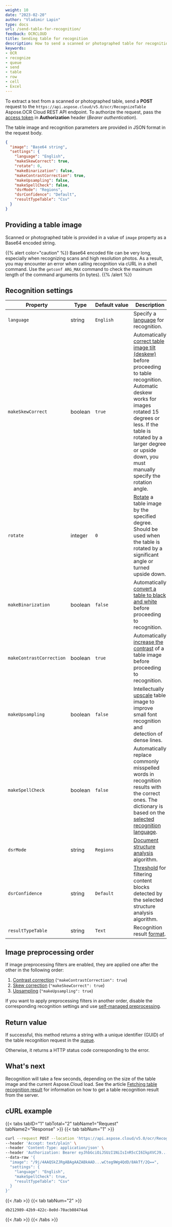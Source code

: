 ```yaml
---
weight: 10
date: "2023-02-20"
author: "Vladimir Lapin"
type: docs
url: /send-table-for-recognition/
feedback: OCRCLOUD
title: Sending table for recognition
description: How to send a scanned or photographed table for recognition to the Aspose.OCR Cloud API.
keywords:
- OCR
- recognize
- queue
- send
- table
- row
- cell
- Excel
---
```


To extract a text from a scanned or photographed table, send a **POST** request to the `https://api.aspose.cloud/v5.0/ocr/RecognizeTable` Aspose.OCR Cloud REST API endpoint. To authorize the request, pass the [access token](/ocr/authorization/) in **Authorization** header (_Bearer authentication_).

The table image and recognition parameters are provided in JSON format in the request body.

```json
{
  "image": "Base64 string",
  "settings": {
    "language": "English",
    "makeSkewCorrect": true,
    "rotate": 0,
    "makeBinarization": false,
    "makeContrastCorrection": true,
    "makeUpsampling": false,
    "makeSpellCheck": false,
    "dsrMode": "Regions",
    "dsrConfidence": "Default",
    "resultTypeTable": "Csv"
  }
}
```

## Providing a table image

Scanned or photographed table is provided in a value of `image` property as a Base64 encoded string.

{{% alert color="caution" %}}
Base64 encoded file can be very long, especially when recognizing scans and high resolution photos. As a result, you may encounter an error when calling recognition via cURL in a shell command. Use the `getconf ARG_MAX` command to check the maximum length of the command arguments (in bytes).
{{% /alert %}}

## Recognition settings

Property | Type | Default&nbsp;value | Description
------- | ---- | ------------- | -----------
`language` | string | `English` | Specify a [language](/ocr/supported-languages/) for recognition.
`makeSkewCorrect` | boolean | `true` | Automatically [correct table image tilt (deskew)](/ocr/deskew-image/) before proceeding to table recognition.<br />Automatic deskew works for images rotated 15 degrees or less. If the table is rotated by a larger degree or upside down, you must manually specify the rotation angle.
`rotate` | integer | `0` | [Rotate](/ocr/deskew-image/#manual-skew-correction) a table image by the specified degree.<br />Should be used when the table is rotated by a significant angle or turned upside down.
`makeBinarization` | boolean | `false` | Automatically [convert a table to black and white](/ocr/binarize-image/) before proceeding to recognition.
`makeContrastCorrection` | boolean | `true` | Automatically [increase the contrast](/ocr/correct-image-contrast/) of a table image before proceeding to recognition.
`makeUpsampling` | boolean | `false` | Intellectually [upscale](/ocr/upsample-image/) table image to improve small font recognition and detection of dense lines.
`makeSpellCheck` | boolean | `false` | Automatically replace commonly misspelled words in recognition results with the correct ones. The dictionary is based on the [selected recognition language](/ocr/supported-languages/).
`dsrMode` | string | `Regions` | [Document structure analysis](/ocr/structure-analysis/) algorithm.
`dsrConfidence` | string | `Default` | [Threshold](/ocr/dsr-confidence/) for filtering content blocks detected by the selected structure analysis algorithm.
`resultTypeTable` | string | `Text` | Recognition result [format](/ocr/result-format/).

## Image preprocessing order

If image preprocessing filters are enabled, they are applied one after the other in the following order:

1. [Contrast correction](/ocr/correct-image-contrast/) (`"makeContrastCorrection": true`)
2. [Skew correction](/ocr/deskew-image/#using-the-recognition-setting) (`"makeSkewCorrect": true`)
3. [Upsampling](/ocr/upsample-image/#using-the-recognition-setting) (`"makeUpsampling": true`)

If you want to apply preprocessing filters in another order, disable the corresponding recognition settings and use [self-managed preprocessing](/ocr/preprocess-image/).

## Return value

If successful, this method returns a string with a unique identifier (GUID) of the table recognition request in the [queue](/ocr/recognition-workflow/).

Otherwise, it returns a HTTP status code corresponding to the error.

## What's next

Recognition will take a few seconds, depending on the size of the table image and the current Aspose.Cloud load. See the article [Fetching table recognition result](/ocr/fetch-table-recognition-result/) for information on how to get a table recognition result from the server.

## cURL example

{{< tabs tabID="1" tabTotal="2" tabName1="Request" tabName2="Response" >}}
{{< tab tabNum="1" >}}
```bash
curl --request POST --location 'https://api.aspose.cloud/v5.0/ocr/RecognizeTable' \
--header 'Accept: text/plain' \
--header 'Content-Type: application/json' \
--header 'Authorization: Bearer eyJhbGciOiJSUzI1NiIsInR5cCI6IkpXVCJ9...HaRYOxBcCRCPLnrFCVXpw7UA' \
--data-raw '{
  "image": "/9j/4AAQSkZJRgABAgAAZABkAAD...wCteg9Wg4QdD/8AkTf/2Q==",
  "settings": {
    "language": "English",
    "makeSpellCheck": true,
    "resultTypeTable": "Csv"
  }
}'
```
{{< /tab >}}
{{< tab tabNum="2" >}}
```
db212989-42b9-422c-8e0d-70acb08474a6
```
{{< /tab >}}
{{< /tabs >}}
